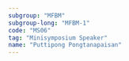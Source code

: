 ```yaml
---
subgroup: "MFBM"
subgroup-long: "MFBM-1"
code: "MS06"
tag: "Minisymposium Speaker"
name: "Puttipong Pongtanapaisan"
---
```

